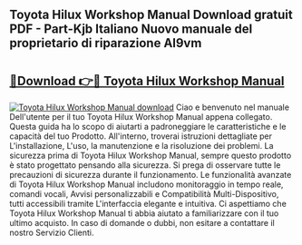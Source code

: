 ## Toyota Hilux Workshop Manual Download gratuit PDF - Part-Kjb Italiano Nuovo manuale del proprietario di riparazione AI9vm

# <h2><a href="http://dfgzzp.blite.top/?on=Toyota+Hilux+Workshop+Manual">🔗Download 👉🔴 Toyota Hilux Workshop Manual</a></h2>

[![Toyota Hilux Workshop Manual download](https://i.imgur.com/lujVjoI.png)](http://dfgzzp.blite.top/?on=Toyota+Hilux+Workshop+Manual)
Ciao e benvenuto nel manuale Dell'utente per il tuo Toyota Hilux Workshop Manual appena collegato. Questa guida ha lo scopo di aiutarti a padroneggiare le caratteristiche e le capacità del tuo Prodotto. All'interno, troverai istruzioni dettagliate per L'installazione, L'uso, la manutenzione e la risoluzione dei problemi. La sicurezza prima di Toyota Hilux Workshop Manual, sempre questo prodotto è stato progettato pensando alla sicurezza. Si prega di osservare tutte le precauzioni di sicurezza durante il funzionamento. Le funzionalità avanzate di Toyota Hilux Workshop Manual includono monitoraggio in tempo reale, comandi vocali, Avvisi personalizzabili e Compatibilità Multi-Dispositivo, tutti accessibili tramite L'interfaccia elegante e intuitiva. Ci aspettiamo che Toyota Hilux Workshop Manual ti abbia aiutato a familiarizzare con il tuo ultimo acquisto. In caso di domande o dubbi, non esitare a contattare il nostro Servizio Clienti.
